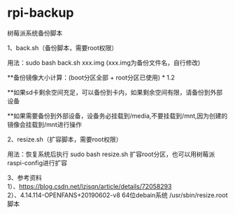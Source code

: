 # rpi-backup

树莓派系统备份脚本 

1、back.sh（备份脚本，需要root权限） 

   用法：sudo bash back.sh xxx.img  (xxx.img为备份文件名，自行修改)

   **备份镜像大小计算：(boot分区全部 + root分区已使用) * 1.2
   
   **如果sd卡剩余空间充足，可以备份到卡内，如果剩余空间有限，请备份到外部设备
   
   **如果需要备份到外部设备，设备务必挂载到/media,不要挂载到/mnt,因为创建的镜像会挂载到/mnt进行操作
   
2、resize.sh（扩容脚本，需要root权限） 

   用法：恢复系统后执行 sudo bash resize.sh 扩容root分区，也可以用树莓派raspi-config进行扩容
   
3、参考资料  
   1）、https://blog.csdn.net/lzjsqn/article/details/72058293  
   2）、4.14.114-OPENFANS+20190602-v8 64位debain系统 /usr/sbin/resize.root  脚本 
